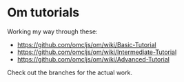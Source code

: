 # Om tutorials

Working my way through these:

- https://github.com/omcljs/om/wiki/Basic-Tutorial
- https://github.com/omcljs/om/wiki/Intermediate-Tutorial
- https://github.com/omcljs/om/wiki/Advanced-Tutorial

Check out the branches for the actual work.
